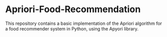 # Apriori-Food-Recommendation
 This repository contains a basic implementation of the Apriori algorithm for a food recommender system in Python, using the Apyori library.
